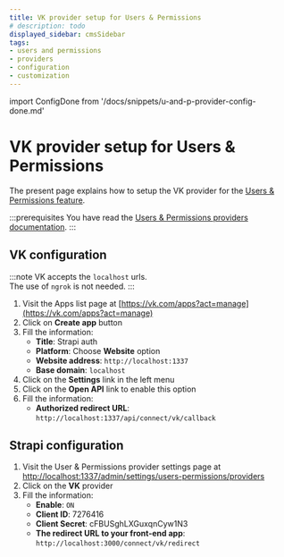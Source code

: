 ```yaml
---
title: VK provider setup for Users & Permissions
# description: todo
displayed_sidebar: cmsSidebar
tags:
- users and permissions
- providers
- configuration
- customization
---
```


import ConfigDone from '/docs/snippets/u-and-p-provider-config-done.md'

# VK provider setup for Users & Permissions

The present page explains how to setup the VK provider for the [Users & Permissions feature](/user-docs/features/users-permissions).

:::prerequisites
You have read the [Users & Permissions providers documentation](/dev-docs/configurations/users-and-permissions-providers).
:::

## VK configuration 

:::note
VK accepts the `localhost` urls. <br/>
The use of `ngrok` is not needed.
:::

1. Visit the Apps list page at [https://vk.com/apps?act=manage](https://vk.com/apps?act=manage)
2. Click on **Create app** button
3. Fill the information:
   - **Title**: Strapi auth
   - **Platform**: Choose **Website** option
   - **Website address**: `http://localhost:1337`
   - **Base domain**: `localhost`
4. Click on the **Settings** link in the left menu
5. Click on the **Open API** link to enable this option
6. Fill the information:
   - **Authorized redirect URL**: `http://localhost:1337/api/connect/vk/callback`

## Strapi configuration

1. Visit the User & Permissions provider settings page at [http://localhost:1337/admin/settings/users-permissions/providers](http://localhost:1337/admin/settings/users-permissions/providers)
2. Click on the **VK** provider
3. Fill the information:
   - **Enable**: `ON`
   - **Client ID**: 7276416
   - **Client Secret**: cFBUSghLXGuxqnCyw1N3
   - **The redirect URL to your front-end app**: `http://localhost:3000/connect/vk/redirect`

<ConfigDone />
